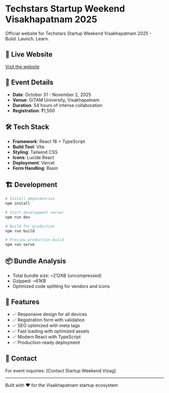 # Techstars Startup Weekend Visakhapatnam 2025

Official website for Techstars Startup Weekend Visakhapatnam 2025 - Build. Launch. Learn.

## 🚀 Live Website
[Visit the website](https://startupweekendvizag.com)

## 📅 Event Details
- **Date**: October 31 - November 2, 2025
- **Venue**: GITAM University, Visakhapatnam
- **Duration**: 54 hours of intense collaboration
- **Registration**: ₹1,500

## 🛠 Tech Stack
- **Framework**: React 18 + TypeScript
- **Build Tool**: Vite
- **Styling**: Tailwind CSS
- **Icons**: Lucide React
- **Deployment**: Vercel
- **Form Handling**: Basin

## 🏗 Development

```bash
# Install dependencies
npm install

# Start development server
npm run dev

# Build for production
npm run build

# Preview production build
npm run serve
```

## 📦 Bundle Analysis
- Total bundle size: ~212KB (uncompressed)
- Gzipped: ~61KB
- Optimized code splitting for vendors and icons

## 🎯 Features
- ✅ Responsive design for all devices
- ✅ Registration form with validation
- ✅ SEO optimized with meta tags
- ✅ Fast loading with optimized assets
- ✅ Modern React with TypeScript
- ✅ Production-ready deployment

## 📧 Contact
For event inquiries: [Contact Startup Weekend Vizag]

---
Built with ❤️ for the Visakhapatnam startup ecosystem

